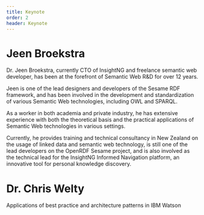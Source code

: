 ```yaml
---
title: Keynote
order: 2
header: Keynote
---
```

# Jeen Broekstra
Dr. Jeen Broekstra, currently CTO of InsightNG and freelance semantic web developer, has been at the forefront of Semantic Web R&D for over 12 years.

Jeen is one of the lead designers and developers of the Sesame RDF framework, and has been involved in the development and standardization of various Semantic Web technologies, including OWL and SPARQL.

As a worker in both academia and private industry, he has extensive experience with both the theoretical basis and the practical applications of Semantic Web technologies in various settings.

Currently, he provides training and technical consultancy in New Zealand on the usage of linked data and semantic web technology, is still one of the lead developers on the OpenRDF Sesame project, and is also involved as the technical lead for the InsightNG Informed Navigation platform, an innovative tool for personal knowledge discovery.

# Dr. Chris Welty
Applications of best practice and architecture patterns in IBM Watson
